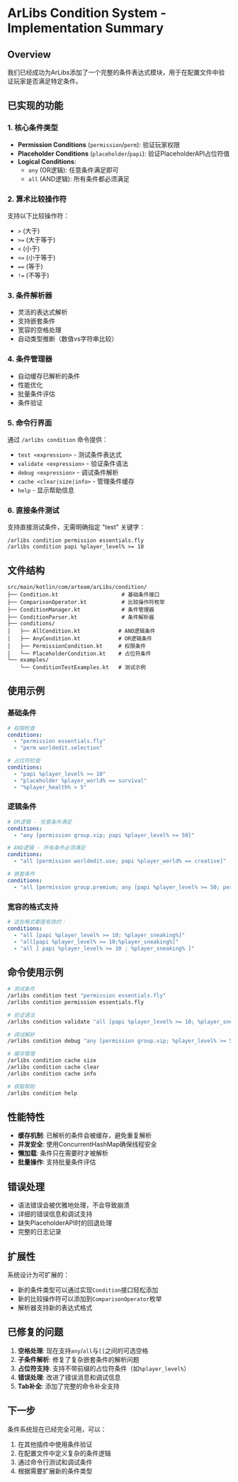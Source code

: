 # ArLibs Condition System - Implementation Summary

## Overview

我们已经成功为ArLibs添加了一个完整的条件表达式模块，用于在配置文件中验证玩家是否满足特定条件。

## 已实现的功能

### 1. 核心条件类型

- **Permission Conditions** (`permission`/`perm`): 验证玩家权限
- **Placeholder Conditions** (`placeholder`/`papi`): 验证PlaceholderAPI占位符值
- **Logical Conditions**: 
  - `any` (OR逻辑): 任意条件满足即可
  - `all` (AND逻辑): 所有条件都必须满足

### 2. 算术比较操作符

支持以下比较操作符：
- `>` (大于)
- `>=` (大于等于)
- `<` (小于)
- `<=` (小于等于)
- `==` (等于)
- `!=` (不等于)

### 3. 条件解析器

- 灵活的表达式解析
- 支持嵌套条件
- 宽容的空格处理
- 自动类型推断（数值vs字符串比较）

### 4. 条件管理器

- 自动缓存已解析的条件
- 性能优化
- 批量条件评估
- 条件验证

### 5. 命令行界面

通过 `/arlibs condition` 命令提供：
- `test <expression>` - 测试条件表达式
- `validate <expression>` - 验证条件语法
- `debug <expression>` - 调试条件解析
- `cache <clear|size|info>` - 管理条件缓存
- `help` - 显示帮助信息

### 6. 直接条件测试

支持直接测试条件，无需明确指定 "test" 关键字：
```
/arlibs condition permission essentials.fly
/arlibs condition papi %player_level% >= 10
```

## 文件结构

```
src/main/kotlin/com/arteam/arLibs/condition/
├── Condition.kt                    # 基础条件接口
├── ComparisonOperator.kt           # 比较操作符枚举
├── ConditionManager.kt             # 条件管理器
├── ConditionParser.kt              # 条件解析器
├── conditions/
│   ├── AllCondition.kt            # AND逻辑条件
│   ├── AnyCondition.kt            # OR逻辑条件
│   ├── PermissionCondition.kt     # 权限条件
│   └── PlaceholderCondition.kt    # 占位符条件
└── examples/
    └── ConditionTestExamples.kt   # 测试示例
```

## 使用示例

### 基础条件
```yaml
# 权限检查
conditions:
  - "permission essentials.fly"
  - "perm worldedit.selection"

# 占位符检查
conditions:
  - "papi %player_level% >= 10"
  - "placeholder %player_world% == survival"
  - "%player_health% > 5"
```

### 逻辑条件
```yaml
# OR逻辑 - 任意条件满足
conditions:
  - "any [permission group.vip; papi %player_level% >= 50]"

# AND逻辑 - 所有条件必须满足
conditions:
  - "all [permission worldedit.use; papi %player_world% == creative]"

# 嵌套条件
conditions:
  - "all [permission group.premium; any [papi %player_level% >= 50; permission essentials.god]]"
```

### 宽容的格式支持
```yaml
# 这些格式都是有效的：
conditions:
  - "all [papi %player_level% >= 10; %player_sneaking%]"
  - "all[papi %player_level% >= 10;%player_sneaking%]"
  - "all [ papi %player_level% >= 10 ; %player_sneaking% ]"
```

## 命令使用示例

```bash
# 测试条件
/arlibs condition test "permission essentials.fly"
/arlibs condition permission essentials.fly

# 验证语法
/arlibs condition validate "all [papi %player_level% >= 10; %player_sneaking%]"

# 调试解析
/arlibs condition debug "any [permission group.vip; %player_level% >= 50]"

# 缓存管理
/arlibs condition cache size
/arlibs condition cache clear
/arlibs condition cache info

# 获取帮助
/arlibs condition help
```

## 性能特性

- **缓存机制**: 已解析的条件会被缓存，避免重复解析
- **并发安全**: 使用ConcurrentHashMap确保线程安全
- **懒加载**: 条件只在需要时才被解析
- **批量操作**: 支持批量条件评估

## 错误处理

- 语法错误会被优雅地处理，不会导致崩溃
- 详细的错误信息和调试支持
- 缺失PlaceholderAPI时的回退处理
- 完整的日志记录

## 扩展性

系统设计为可扩展的：
- 新的条件类型可以通过实现`Condition`接口轻松添加
- 新的比较操作符可以添加到`ComparisonOperator`枚举
- 解析器支持新的表达式格式

## 已修复的问题

1. **空格处理**: 现在支持`any`/`all`与`[]`之间的可选空格
2. **子条件解析**: 修复了复杂嵌套条件的解析问题
3. **占位符支持**: 支持不带前缀的占位符条件（如`%player_level%`）
4. **错误处理**: 改进了错误消息和调试信息
5. **Tab补全**: 添加了完整的命令补全支持

## 下一步

条件系统现在已经完全可用，可以：
1. 在其他插件中使用条件验证
2. 在配置文件中定义复杂的条件逻辑
3. 通过命令行测试和调试条件
4. 根据需要扩展新的条件类型 
